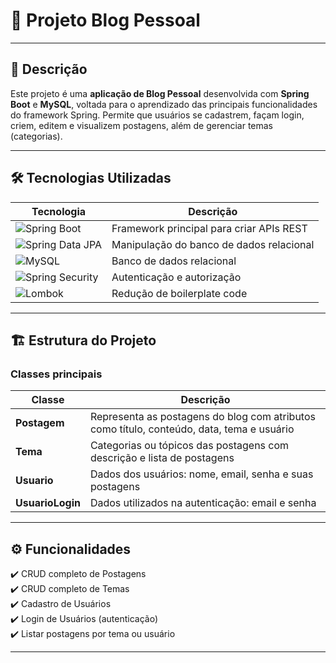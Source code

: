 # 🌟 Projeto Blog Pessoal

---

## 📖 Descrição

Este projeto é uma **aplicação de Blog Pessoal** desenvolvida com **Spring Boot** e **MySQL**, voltada para o aprendizado das principais funcionalidades do framework Spring. Permite que usuários se cadastrem, façam login, criem, editem e visualizem postagens, além de gerenciar temas (categorias).

---

## 🛠 Tecnologias Utilizadas

| Tecnologia             | Descrição                                              |
|------------------------|--------------------------------------------------------|
| ![Spring Boot](https://img.shields.io/badge/Spring%20Boot-6DB33F?logo=spring&logoColor=white) | Framework principal para criar APIs REST             |
| ![Spring Data JPA](https://img.shields.io/badge/Spring%20Data%20JPA-6DB33F?logo=spring&logoColor=white) | Manipulação do banco de dados relacional             |
| ![MySQL](https://img.shields.io/badge/MySQL-4479A1?logo=mysql&logoColor=white) | Banco de dados relacional                            |
| ![Spring Security](https://img.shields.io/badge/Spring%20Security-6DB33F?logo=spring&logoColor=white) | Autenticação e autorização                          |
| ![Lombok](https://img.shields.io/badge/Lombok-000000?logo=lombok&logoColor=white) | Redução de boilerplate code                         |

---

## 🏗️ Estrutura do Projeto

### Classes principais

| Classe          | Descrição                                                                                     |
|-----------------|------------------------------------------------------------------------------------------------|
| **Postagem**    | Representa as postagens do blog com atributos como título, conteúdo, data, tema e usuário     |
| **Tema**        | Categorias ou tópicos das postagens com descrição e lista de postagens                     |
| **Usuario**     | Dados dos usuários: nome, email, senha e suas postagens                                    |
| **UsuarioLogin**| Dados utilizados na autenticação: email e senha                                              |

---

## ⚙️ Funcionalidades

✔️ CRUD completo de Postagens  
✔️ CRUD completo de Temas  
✔️ Cadastro de Usuários  
✔️ Login de Usuários (autenticação)  
✔️ Listar postagens por tema ou usuário  

---
